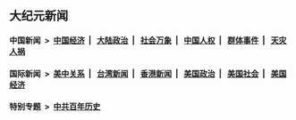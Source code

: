 ## 大纪元新闻

#### 中国新闻 &nbsp;>&nbsp; [中国经济](indexes/ncid283/README.md?06060045) &nbsp;| &nbsp; [大陆政治](indexes/ncid277/README.md?06060045) &nbsp;| &nbsp; [社会万象](indexes/ncid282/README.md?06060045) &nbsp;| &nbsp; [中国人权](indexes/ncid278/README.md?06060045) &nbsp;| &nbsp; [群体事件](indexes/ncid279/README.md?06060045) &nbsp;| &nbsp; [天灾人祸](indexes/ncid280/README.md?06060045)

#### 国际新闻 &nbsp;>&nbsp; [美中关系](indexes/nf1412576/README.md?06060045) &nbsp;| &nbsp; [台湾新闻](indexes/ncid1349361/README.md?06060045) &nbsp;| &nbsp; [香港新闻](indexes/ncid1349362/README.md?06060045) &nbsp;| &nbsp; [美国政治](indexes/ncid1078159/README.md?06060045) &nbsp;| &nbsp; [美国社会](indexes/ncid1078160/README.md?06060045) &nbsp;| &nbsp; [美国经济](indexes/ncid1078158/README.md?06060045)

#### 特别专题 &nbsp;>&nbsp; [中共百年历史](https://github.com/easy2view/epoch-special/blob/master/README.md?06060045)  
